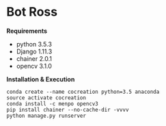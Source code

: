 # Bot Ross

**Requirements**
* python 3.5.3
* Django 1.11.3
* chainer 2.0.1
* opencv 3.1.0

**Installation & Execution**
```console
conda create --name cocreation python=3.5 anaconda
source activate cocreation
conda install -c menpo opencv3
pip install chainer --no-cache-dir -vvvv
python manage.py runserver 
```
